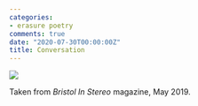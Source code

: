 ```yaml
---
categories:
- erasure poetry
comments: true
date: "2020-07-30T00:00:00Z"
title: Conversation
---
```

<img src="/assets/images/articles/night.jpeg" class="responsive"><br>

Taken from *Bristol In Stereo* magazine, May 2019.
